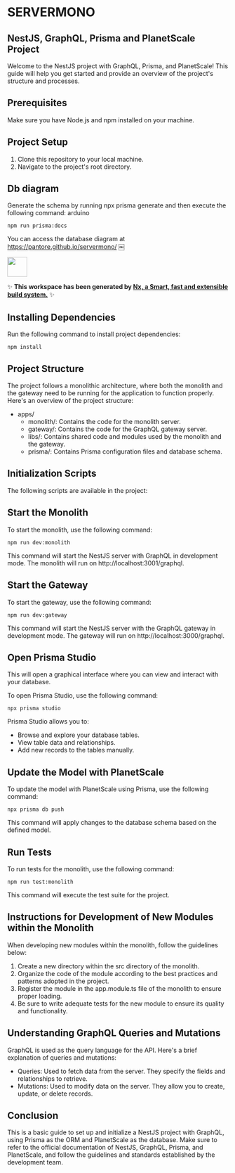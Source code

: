 # SERVERMONO

## NestJS, GraphQL, Prisma and PlanetScale Project

Welcome to the NestJS project with GraphQL, Prisma, and PlanetScale! This guide will help you get started and provide an overview of the project's structure and processes.

## Prerequisites

Make sure you have Node.js and npm installed on your machine.


## Project Setup 

1. Clone this repository to your local machine.
2. Navigate to the project's root directory.

## Db diagram

Generate the schema by running npx prisma generate and then execute the following command:
arduino

```
npm run prisma:docs
```

You can access the database diagram at https://pantore.github.io/servermono/
￼

<a alt="Nx logo" href="https://nx.dev" target="_blank" rel="noreferrer"><img src="https://raw.githubusercontent.com/nrwl/nx/master/images/nx-logo.png" width="45"></a>

✨ **This workspace has been generated by [Nx, a Smart, fast and extensible build system.](https://nx.dev)** ✨

## Installing Dependencies

Run the following command to install project dependencies:

```
npm install
```

## Project Structure

The project follows a monolithic architecture, where both the monolith and the gateway need to be running for the application to function properly. Here's an overview of the project structure:

- apps/
  - monolith/: Contains the code for the monolith server.
  - gateway/: Contains the code for the GraphQL gateway server.
  - libs/: Contains shared code and modules used by the monolith and the gateway.
  - prisma/: Contains Prisma configuration files and database schema.

## Initialization Scripts

The following scripts are available in the project:

## Start the Monolith

To start the monolith, use the following command:

```
npm run dev:monolith
```

This command will start the NestJS server with GraphQL in development mode. The monolith will run on http://localhost:3001/graphql.

## Start the Gateway

To start the gateway, use the following command:

```
npm run dev:gateway
```

This command will start the NestJS server with the GraphQL gateway in development mode. The gateway will run on http://localhost:3000/graphql.

## Open Prisma Studio

This will open a graphical interface where you can view and interact with your database.

To open Prisma Studio, use the following command:

```
npx prisma studio
```

Prisma Studio allows you to:

- Browse and explore your database tables.
- View table data and relationships.
- Add new records to the tables manually.


## Update the Model with PlanetScale

To update the model with PlanetScale using Prisma, use the following command:

```
npx prisma db push
```

This command will apply changes to the database schema based on the defined model.

## Run Tests

To run tests for the monolith, use the following command:

```
npm run test:monolith
```

This command will execute the test suite for the project.

## Instructions for Development of New Modules within the Monolith
When developing new modules within the monolith, follow the guidelines below:

1. Create a new directory within the src directory of the monolith.
2. Organize the code of the module according to the best practices and patterns adopted in the project.
3. Register the module in the app.module.ts file of the monolith to ensure proper loading.
4. Be sure to write adequate tests for the new module to ensure its quality and functionality.

## Understanding GraphQL Queries and Mutations

GraphQL is used as the query language for the API. Here's a brief explanation of queries and mutations:

- Queries: Used to fetch data from the server. They specify the fields and relationships to retrieve.
- Mutations: Used to modify data on the server. They allow you to create, update, or delete records.


## Conclusion

This is a basic guide to set up and initialize a NestJS project with GraphQL, using Prisma as the ORM and PlanetScale as the database. Make sure to refer to the official documentation of NestJS, GraphQL, Prisma, and PlanetScale, and follow the guidelines and standards established by the development team.
